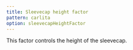 ```yaml
---
title: Sleevecap height factor
pattern: carlita
option: sleevecapHeightFactor
---
```


This factor controls the height of the sleevecap.